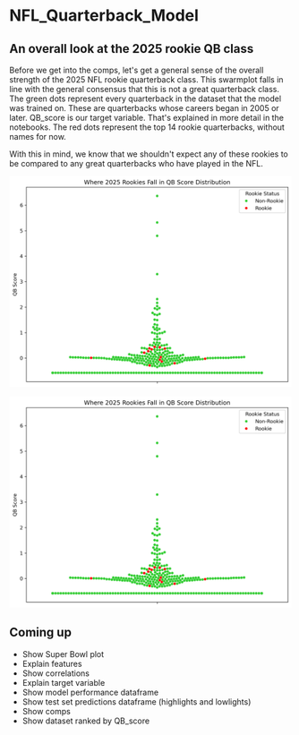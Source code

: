 # NFL_Quarterback_Model

## An overall look at the 2025 rookie QB class

Before we get into the comps, let's get a general sense of the overall strength of the 2025 NFL rookie quarterback class. This swarmplot falls in line with the general consensus that this is not a great quarterback class. The green dots represent every quarterback in the dataset that the model was trained on. These are quarterbacks whose careers began in 2005 or later. QB_score is our target variable. That's explained in more detail in the notebooks. The red dots represent the top 14 rookie quarterbacks, without names for now.<br>

With this in mind, we know that we shouldn't expect any of these rookies to be compared to any great quarterbacks who have played in the NFL. 

![My Cool Chart](qb_with_rookies.png)

![My Cool Chart](qb_with_rookies.png)

## Coming up
* Show Super Bowl plot
* Explain features
* Show correlations
* Explain target variable
* Show model performance dataframe
* Show test set predictions dataframe (highlights and lowlights)
* Show comps
* Show dataset ranked by QB_score
